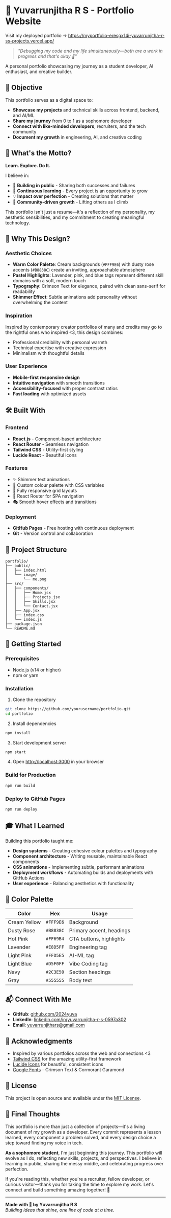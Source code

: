 # 🌟 Yuvarrunjitha R S - Portfolio Website

Visit my deployed portfolio -> https://myportfolio-eresgx14i-yuvarrunjitha-r-ss-projects.vercel.app/

> *"Debugging my code and my life simultaneously—both are a work in progress and that's okay 🫶"*

A personal portfolio showcasing my journey as a student developer, AI enthusiast, and creative builder.

## 🎯 Objective

This portfolio serves as a digital space to:
- **Showcase my projects** and technical skills across frontend, backend, and AI/ML
- **Share my journey** from 0 to 1 as a sophomore developer
- **Connect with like-minded developers**, recruiters, and the tech community
- **Document my growth** in engineering, AI, and creative coding

## 💫 What's the Motto?

**Learn. Explore. Do It.**

I believe in:
- 🚀 **Building in public** - Sharing both successes and failures
- 🌱 **Continuous learning** - Every project is an opportunity to grow
- 💡 **Impact over perfection** - Creating solutions that matter
- 🤝 **Community-driven growth** - Lifting others as I climb

This portfolio isn't just a resume—it's a reflection of my personality, my aesthetic sensibilities, and my commitment to creating meaningful technology.

## 🎨 Why This Design?

### Aesthetic Choices
- **Warm Color Palette**: Cream backgrounds (`#FFF9E6`) with dusty rose accents (`#B8838C`) create an inviting, approachable atmosphere
- **Pastel Highlights**: Lavender, pink, and blue tags represent different skill domains with a soft, modern touch
- **Typography**: Crimson Text for elegance, paired with clean sans-serif for readability
- **Shimmer Effect**: Subtle animations add personality without overwhelming the content

### Inspiration
Inspired by contemporary creator portfolios of many and credits may go to the rightful ones who inspired <3, this design combines:
- Professional credibility with personal warmth
- Technical expertise with creative expression
- Minimalism with thoughtful details

### User Experience
- **Mobile-first responsive design**
- **Intuitive navigation** with smooth transitions
- **Accessibility-focused** with proper contrast ratios
- **Fast loading** with optimized assets

## 🛠️ Built With

### Frontend
- **React.js** - Component-based architecture
- **React Router** - Seamless navigation
- **Tailwind CSS** - Utility-first styling
- **Lucide React** - Beautiful icons

### Features
- ✨ Shimmer text animations
- 🎨 Custom colour palette with CSS variables
- 📱 Fully responsive grid layouts
- 🔗 React Router for SPA navigation
- 🎭 Smooth hover effects and transitions

### Deployment
- **GitHub Pages** - Free hosting with continuous deployment
- **Git** - Version control and collaboration

## 📂 Project Structure

```
portfolio/
├── public/
│   ├── index.html
│   └── image/
│       └── me.png
├── src/
│   ├── components/
│   │   ├── Home.jsx
│   │   ├── Projects.jsx
│   │   ├── Skills.jsx
│   │   └── Contact.jsx
│   ├── App.jsx
│   ├── index.css
│   └── index.js
├── package.json
└── README.md
```

## 🚀 Getting Started

### Prerequisites
- Node.js (v14 or higher)
- npm or yarn

### Installation

1. Clone the repository
```bash
git clone https://github.com/yourusername/portfolio.git
cd portfolio
```

2. Install dependencies
```bash
npm install
```

3. Start development server
```bash
npm start
```

4. Open [http://localhost:3000](http://localhost:3000) in your browser

### Build for Production
```bash
npm run build
```

### Deploy to GitHub Pages
```bash
npm run deploy
```

## 🎓 What I Learned

Building this portfolio taught me:
- **Design systems** - Creating cohesive colour palettes and typography
- **Component architecture** - Writing reusable, maintainable React components
- **CSS animations** - Implementing subtle, performant animations
- **Deployment workflows** - Automating builds and deployments with GitHub Actions
- **User experience** - Balancing aesthetics with functionality

## 🌈 Color Palette

| Color | Hex | Usage |
|-------|-----|-------|
| Cream Yellow | `#FFF9E6` | Background |
| Dusty Rose | `#B8838C` | Primary accent, headings |
| Hot Pink | `#FF69B4` | CTA buttons, highlights |
| Lavender | `#E8D5FF` | Engineering tag |
| Light Pink | `#FFD5E5` | AI-ML tag |
| Light Blue | `#D5F0FF` | Vibe Coding tag |
| Navy | `#2C3E50` | Section headings |
| Gray | `#555555` | Body text |

## 📬 Connect With Me

- **GitHub**: [github.com/2024yuva](https://github.com/2024yuva)
- **LinkedIn**: [linkedin.com/in/yuvarrunjitha-r-s-0597a302]([https://linkedin.com/in/yourprofile](https://www.linkedin.com/in/yuvarrunjitha-r-s-05979a302/))
- **Email**: yuvarrunjithars@gmail.com

## 🙏 Acknowledgments

- Inspired by various portfolios across the web and connections <3
- [Tailwind CSS](https://tailwindcss.com) for the amazing utility-first framework
- [Lucide Icons](https://lucide.dev) for beautiful, consistent icons
- [Google Fonts](https://fonts.google.com) - Crimson Text & Cormorant Garamond

## 📝 License

This project is open source and available under the [MIT License](LICENSE).

## 💭 Final Thoughts

This portfolio is more than just a collection of projects—it's a living document of my growth as a developer. Every commit represents a lesson learned, every component a problem solved, and every design choice a step toward finding my voice in tech.

**As a sophomore student**, I'm just beginning this journey. This portfolio will evolve as I do, reflecting new skills, projects, and perspectives. I believe in learning in public, sharing the messy middle, and celebrating progress over perfection.

If you're reading this, whether you're a recruiter, fellow developer, or curious visitor—thank you for taking the time to explore my work. Let's connect and build something amazing together! 🚀

---

**Made with 💖 by Yuvarrunjitha R S**  
*Building ideas that shine, one line of code at a time.*

